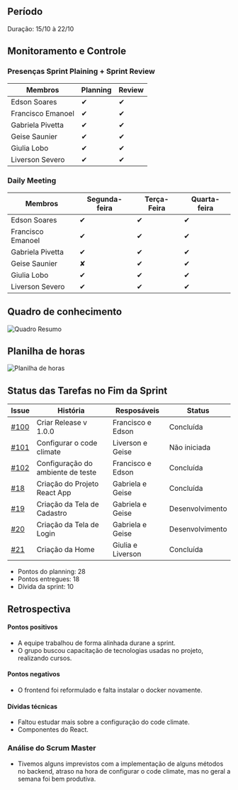 ## Período
Duração: 15/10 à 22/10

## Monitoramento e Controle
### Presenças Sprint Plaining + Sprint Review
| Membros  |  Planning  |Review  |
| ------------------- | ------------------- |------------------- |
|  Edson Soares |   ✔  |   ✔  |
|  Francisco Emanoel |  ✔  |  ✔  |
|  Gabriela Pivetta |  ✔  |  ✔  |
|  Geise Saunier |  ✔  |  ✔  |
|  Giulia Lobo |  ✔  |  ✔  |
|  Liverson Severo | ✔    |  ✔  |

### Daily Meeting
| Membros | Segunda-feira | Terça-Feira | Quarta-feira 
|--|--|--|--|
| Edson Soares | ✔ | ✔ | ✔ |
| Francisco Emanoel | ✔ | ✔ | ✔ |
| Gabriela Pivetta | ✔ | ✔ | ✔ |
| Geise Saunier | ✘ | ✔ | ✔ |
| Giulia Lobo | ✔ | ✔ | ✔ |
| Liverson Severo | ✔ | ✔ | ✔ |

## Quadro de conhecimento
![Quadro Resumo](https://github.com/fga-eps-mds/2020-1-Ziguen/blob/develop/docs/imagens/quadro_conhecimento_s8.jpg)

## Planilha de horas
![Planilha de horas](https://github.com/fga-eps-mds/2020-1-Ziguen/blob/develop/docs/imagens/planilha_horas_s8.png)

## Status das Tarefas no Fim da Sprint
| **Issue** | **História** | **Resposáveis** | **Status** |
|--|--|--|--|
|  [#100](https://github.com/fga-eps-mds/2020-1-Ziguen/issues/100) |  Criar Release  v 1.0.0 | Francisco e Edson  |  Concluída |
|  [#101](https://github.com/fga-eps-mds/2020-1-Ziguen/issues/101) | Configurar o code climate  |  Liverson e Geise |  Não iniciada |
|  [#102](https://github.com/fga-eps-mds/2020-1-Ziguen/issues/102) | Configuração do ambiente de teste  | Francisco e Edson  |  Concluída |
|  [#18](https://github.com/fga-eps-mds/2020.1-Ziguen-Front/issues/18) | Criação do Projeto React App  | Gabriela e Geise  | Concluída  |
|  [#19](https://github.com/fga-eps-mds/2020.1-Ziguen-Front/issues/19) | Criação da Tela de Cadastro  |  Gabriela e Geise | Desenvolvimento  |
|  [#20](https://github.com/fga-eps-mds/2020.1-Ziguen-Front/issues/20) | Criação da Tela de Login  | Gabriela e Geise  |  Desenvolvimento |
|  [#21](https://github.com/fga-eps-mds/2020.1-Ziguen-Front/issues/21) | Criação da Home  | Giulia e Liverson  | Concluída  |



- Pontos do planning: 28
- Pontos entregues: 18
- Dívida da sprint: 10



## Retrospectiva
#### Pontos positivos
- A equipe trabalhou de forma alinhada durane a sprint.
- O grupo buscou capacitação de tecnologias usadas no projeto, realizando cursos.

#### Pontos negativos
- O frontend foi reformulado e falta instalar o docker novamente.

#### Dívidas técnicas
- Faltou estudar mais sobre a configuração do code climate.
- Componentes do React.

### Análise do Scrum Master
- Tivemos alguns imprevistos com a implementação de alguns métodos no backend, atraso na hora de configurar o code climate, mas no geral a semana foi bem produtiva.